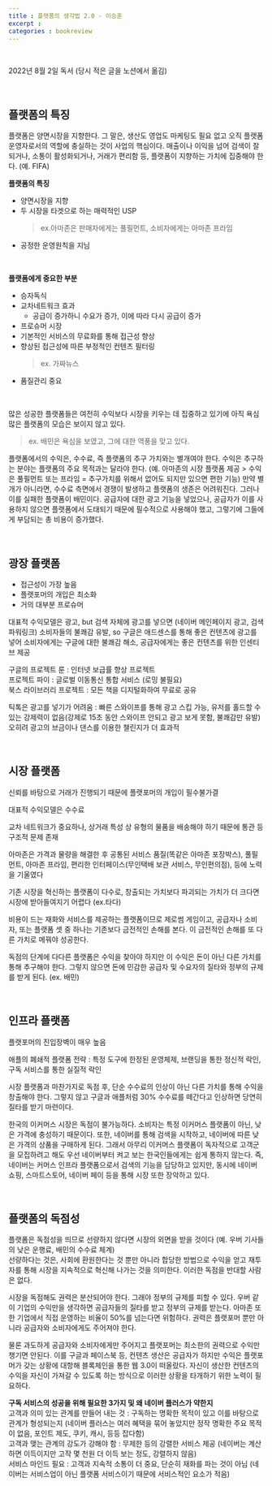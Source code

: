 ```yaml
---
title : 플랫폼의 생각법 2.0 - 이승훈
excerpt : 
categories : bookreview
---
```


<br>

2022년 8월 2일 독서 (당시 적은 글을 노션에서 옮김)

<br>

## 플랫폼의 특징
플랫폼은 양면시장을 지향한다. 그 말은, 생산도 영업도 마케팅도 필요 없고 오직 플랫폼 운영자로서의 역할에 충실하는 것이 사업의 핵심이다. 매출이나 이익을 넘어 검색이 잘되거나, 소통이 활성화되거나, 거래가 편리함 등, 플랫폼이 지향하는 가치에 집중해야 한다. (예. FIFA)

**플랫폼의 특징**  
- 양면시장을 지향
- 두 시장을 타겟으로 하는 매력적인 USP
  > ex.아마존은 판매자에게는 풀필먼트, 소비자에게는 아마존 프라임
- 공정한 운영원칙을 지님

<br>

**플랫폼에게 중요한 부분**  
- 승자독식
- 교차네트워크 효과
  - 공급이 증가하니 수요가 증가, 이에 따라 다시 공급이 증가
- 프로슈머 시장
- 기본적인 서비스의 무료화를 통해 접근성 향상
- 향상된 접근성에 따른 부정적인 컨텐츠 필터링 
  > ex. 가짜뉴스
- 품질관리 중요

<br>

많은 성공한 플랫폼들은 여전히 수익보다 시장을 키우는 데 집중하고 있기에 아직 욕심 많은 플랫폼의 모습은 보이지 않고 있다. 
> ex. 배민은 욕심을 보였고, 그에 대한 역풍을 맞고 있다.

플랫폼에서의 수익은, 수수료, 즉 플랫폼의 추구 가치와는 별개여야 한다. 수익은 추구하는 분야는 플랫폼의 주요 목적과는 달라야 한다. (예. 아마존의 시장 플랫폼 제공 > 수익은 풀필먼트 또는 프라임 = 추구가치를 위해서 없어도 되지만 있으면 편한 기능) 만약 별개가 아니라면, 수수료 측면에서 경쟁이 발생하고 플랫폼의 생존은 어려워진다. 그러나 이를 실패한 플랫폼이 배민이다. 공급자에 대한 광고 기능을 넣었으나, 공급자가 이를 사용하지 않으면 플랫폼에서 도태되기 때문에 필수적으로 사용해야 했고, 그렇기에 그들에게 부담되는 총 비용이 증가했다.

<br>

## 광장 플랫폼
- 접근성이 가장 높음
- 플랫포머의 개입은 최소화
- 거의 대부분 프로슈머

대표적 수익모델은 광고, but 검색 자체에 광고를 넣으면 (네이버 메인페이지 광고, 검색 파워링크) 소비자들의 불쾌감 유발, so 구글은 애드센스를 통해 좋은 컨텐츠에 광고를 넣어 소비자에게는 구글에 대한 불쾌감 해소, 공급자에게는 좋은 컨텐츠를 위한 인센티브 제공

구글의 프로젝트 룬 : 인터넷 보급률 향상 프로젝트  
프로젝트 파이 : 글로벌 이동통신 통합 서비스 (로밍 불필요)  
북스 라이브러리 프로젝트 : 모든 책을 디지털화하여 무료로 공유

틱톡은 광고를 넣기가 어려움 : 빠른 스와이프를 통해 광고 스킵 가능, 유저를 홀드할 수 있는 강제력이 없음(강제로 15초 동안 스와이프 안되고 광고 보게 못함, 불쾌감만 유발) 오히려 광고의 브금이나 댄스를 이용한 챌린지가 더 효과적

<br>

## 시장 플랫폼
신뢰를 바탕으로 거래가 진행되기 때문에 플랫포머의 개입이 필수불가결

대표적 수익모델은 수수료

교차 네트워크가 중요하나, 상거래 특성 상 유형의 물품을 배송해야 하기 때문에 통관 등 구조적 문제 존재

아마존은 가격과 물량을 해결한 후 공통된 서비스 품질(똑같은 아마존 포장박스), 풀필먼트, 아마존 프라임, 편리한 인터페이스(무인택배 보관 서비스, 무인편의점), 등에 노력을 기울였다

기존 시장을 혁신하는 플랫폼이 다수로, 창출되는 가치보다 파괴되는 가치가 더 크다면 시장에 받아들여지기 어렵다 (ex.타다)

비용이 드는 재화와 서비스를 제공하는 플랫폼이므로 제로썸 게임이고, 공급자나 소비자, 또는 플랫폼 셋 중 하나는 기존보다 금전적인 손해를 본다. 이 금전적인 손해를 또 다른 가치로 메꿔야 성공한다.

독점의 단계에 다다른 플랫폼은 수익을 찾아야 하지만 이 수익은 돈이 아닌 다른 가치를 통해 추구해야 한다. 그렇지 않으면 돈에 민감한 공급자 및 수요자의 질타와 정부의 규제를 받게 된다. (ex. 배민)

<br>

## 인프라 플랫폼
플랫포머의 진입장벽이 매우 높음

애플의 폐쇄적 플랫폼 전략 : 특정 도구에 한정된 운영체제, 브랜딩을 통한 정신적 락인, 구독 서비스를 통한 실질적 락인

시장 플랫폼과 마찬가지로 독점 후, 단순 수수료의 인상이 아닌 다른 가치를 통해 수익을 창출해야 한다. 그렇지 않고 구글과 애플처럼 30% 수수료를 떼간다고 인상하면 당연히 질타를 받기 마련이다.

한국의 이커머스 시장은 독점이 불가능하다. 소비자는 특정 이커머스 플랫폼이 아닌, 낮은 가격에 충성하기 때문이다. 또한, 네이버를 통해 검색을 시작하고, 네이버에 따른 낮은 가격의 상품을 구매하게 된다. 그래서 아무리 이커머스 플랫폼이 독자적으로 고객군을 모집하려고 해도 우선 네이버부터 켜고 보는 한국인들에게는 쉽게 통하지 않는다. 즉, 네이버는 커머스 인프라 플랫폼으로서 검색의 기능을 담당하고 있지만, 동시에 네이버 쇼핑, 스마트스토어, 네이버 페이 등을 통해 시장 또한 장악하고 있다.

<br>

## 플랫폼의 독점성
플랫폼은 독점성을 띄므로 선량하지 않다면 시장의 외면을 받을 것이다 (예. 우버 기사들의 낮은 운행료, 배민의 수수료 체계)  
선량하다는 것은, 사회에 환원한다는 것 뿐만 아니라 합당한 방법으로 수익을 얻고 재투자를 통해 시장을 지속적으로 혁신해 나가는 것을 의미한다. 이러한 독점을 반대할 사람은 없다.

시장을 독점해도 권력은 분산되어야 한다. 그래야 정부의 규제를 피할 수 있다. 우버 같이 기업의 수익만을 생각하면 공급자들의 질타를 받고 정부의 규제를 받는다. 아마존 또한 기업에서 직접 운영하는 비율이 50%를 넘는다면 위험하다. 권력은 플랫포머 뿐만 아니라 공급자와 소비자에게도 주어져야 한다.

물론 과도하게 공급자와 소비자에게만 주어지고 플랫포머는 최소한의 권력으로 수익만 챙기면 안된다. 이를 구글과 페이스북 등, 컨텐츠 생산은 공급자가 하지만 수익은 플랫포머가 갖는 상황에 대항해 블록체인을 통한 웹 3.0이 떠올랐다. 자신이 생산한 컨텐츠의 수익을 자신이 가져갈 수 있도록 하는 방식으로 이러한 상황을 타개하기 위한 노력이 필요하다. 

**구독 서비스의 성공을 위해 필요한 3가지 및 왜 네이버 플러스가 약한지**  
고객과 의미 있는 관계를 만들어 내는 것 : 구독하는 명확한 목적이 있고 이를 바탕으로 관계가 형성되는지 (네이버 플러스는 여러 혜택을 묶어 놓았지만 정작 명확한 주요 목적이 없음, 포인트 제도, 쿠키, 캐시, 등등 잡다함)  
고객과 맺는 관계의 강도가 강해야 함 : 무제한 등의 강렬한 서비스 제공 (네이버는 계산하면 이득이지만 고작 몇 천원 더 이득 보는 정도, 강렬하지 않음)  
서비스 마인드 필요 : 고객과 지속적 소통이 더 중요, 단순히 재화를 파는 것이 아님 (네이버는 서비스업이 아닌 플랫폼 서비스이기 때문에 서비스적인 요소가 적음)